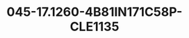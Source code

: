 ---
title: 045-17.1260-4B81IN171C58P-CLE1135
image: 045-17.1260-4B81IN171C58P-CLE1135.jpg
brand: sposo
layout: vestito
---